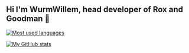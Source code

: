 ## Hi I'm WurmWillem, head developer of Rox and Goodman 🦀

[![Most used languages](https://github-readme-stats-r3ps4j.vercel.app/api/top-langs/?username=WurmWillem&theme=github_dark&hide_border=true&layout=compact&hide=jupyter%20notebook&exclude_repo=github-readme-stats,FXrace_server-data,FXproject_server-data)](https://github.com/WurmWillem)

[![My GitHub stats](https://github-readme-stats.vercel.app/api?username=WurmWillem)](https://github.com/WurmWillem/github-readme-stats)
<!--
**WurmWillem/WurmWillem** is a ✨ _special_ ✨ repository because its `README.md` (this file) appears on your GitHub profile.

Here are some ideas to get you started:

- 🔭 I’m currently working on ...
- 🌱 I’m currently learning ...
- 👯 I’m looking to collaborate on ...
- 🤔 I’m looking for help with ...
- 💬 Ask me about ...
- 📫 How to reach me: ...
- 😄 Pronouns: ...
- ⚡ Fun fact: ...
-->
